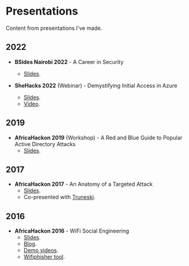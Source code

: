# Presentations
Content from presentations I've made.

## 2022

* **BSides Nairobi 2022** - A Career in Security
  - [Slides](https://github.com/V1V1/Presentations/blob/main/2022/BSides-Nairobi-2022/BSides-Nairobi-2022-A-Career-in-Security.pdf).

* **SheHacks 2022** (Webinar) - Demystifying Initial Access in Azure
  - [Slides](https://github.com/V1V1/Presentations/blob/main/2022/SheHacks-2022/SheHacks-2022-Demystifying-Initial-Access-in-Azure.pdf).
  - [Video](https://www.youtube.com/watch?v=cq_QApk7WJk).

## 2019

* **AfricaHackon 2019** (Workshop) - A Red and Blue Guide to Popular Active Directory Attacks
  - [Slides](https://github.com/V1V1/Presentations/blob/main/2019/AfricaHackon-2019/AfricaHackon_2019_AD-Security-Workshop.pdf).

## 2017

* **AfricaHackon 2017** - An Anatomy of a Targeted Attack
  - [Slides](https://github.com/V1V1/Presentations/blob/main/2017/AfricaHackon-2017/AfricaHackon-2017_An-Anatomy-of-a-Targeted-Attack.pdf).
  - Co-presented with [Truneski](https://twitter.com/truneski).

## 2016

* **AfricaHackon 2016** - WiFi Social Engineering
  - [Slides](https://github.com/V1V1/Presentations/blob/main/2016/AfricaHackon-2016/AfricaHackon-2016_WiFi-Social-Engineering.pdf).
  - [Blog](https://thevivi.net/blog/wifi/2016-06-18-wifi-social-engineering/).
  - [Demo videos](https://www.youtube.com/watch?v=pndsAZjHZo4&list=PL5ti64EznA0lvPf3HwdK-9c0EQqEGnok_).
  - [Wifiphisher tool](https://github.com/wifiphisher/wifiphisher).
